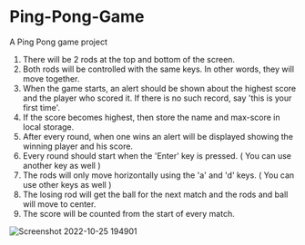 # Ping-Pong-Game
A Ping Pong game project 
1. There will be 2 rods at the top and bottom of the screen.
2. Both rods will be controlled with the same keys. In other words, they will move together.
3. When the game starts, an alert should be shown about the highest score and the player who scored it. If there is no such record, say 'this is your first time'.
4. If the score becomes highest, then store the name and max-score in local storage.
5. After every round, when one wins an alert will be displayed showing the winning player and his score.
6. Every round should start when the 'Enter' key is pressed. ( You can use another key as well )
7. The rods will only move horizontally using the 'a' and 'd' keys. ( You can use other keys as well )
8. The losing rod will get the ball for the next match and the rods and ball will move to center.
9. The score will be counted from the start of every match.



![Screenshot 2022-10-25 194901](https://user-images.githubusercontent.com/96943159/197799164-660d134d-6c26-4383-8a5b-ebb955b494d2.png)
